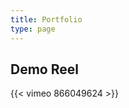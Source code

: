 ```yaml
---
title: Portfolio
type: page
---
```



## Demo Reel
{{< vimeo 866049624 >}}
<!-- [Go To Vimeo](https://vimeo.com/866049624) -->

<!-- ![Alt Text](https://media.giphy.com/media/vFKqnCdLPNOKc/giphy.gif) -->
